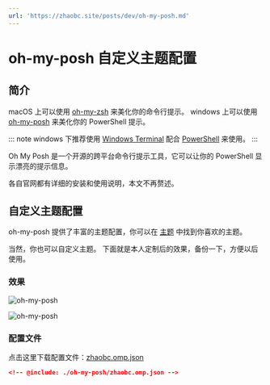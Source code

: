 ```yaml
---
url: 'https://zhaobc.site/posts/dev/oh-my-posh.md'
---
```

# oh-my-posh 自定义主题配置

## 简介

macOS 上可以使用 [oh-my-zsh](https://ohmyz.sh/) 来美化你的命令行提示。
windows 上可以使用 [oh-my-posh](https://ohmyposh.dev/) 来美化你的 PowerShell 提示。

::: note
windows 下推荐使用 [Windows Terminal](https://learn.microsoft.com/zh-cn/windows/terminal/install) 配合 [PowerShell](https://learn.microsoft.com/zh-cn/powershell/scripting/install/installing-powershell-on-windows) 来使用。
:::

Oh My Posh 是一个开源的跨平台命令行提示工具，它可以让你的 PowerShell 显示漂亮的提示信息。

各自官网都有详细的安装和使用说明，本文不再赘述。

## 自定义主题配置

oh-my-posh 提供了丰富的主题配置，你可以在 [主题](https://ohmyposh.dev/docs/themes) 中找到你喜欢的主题。

当然，你也可以自定义主题。
下面就是本人定制后的效果，备份一下，方便以后使用。

### 效果

![oh-my-posh](./oh-my-posh/oh-my-posh-1.png)

![oh-my-posh](./oh-my-posh/oh-my-posh-2.png)

### 配置文件

点击这里下载配置文件：[zhaobc.omp.json](./oh-my-posh/zhaobc.omp.json)

```json
<!-- @include: ./oh-my-posh/zhaobc.omp.json -->
```
